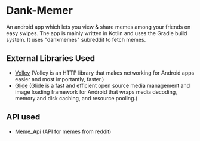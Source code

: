 # Dank-Memer

An android app which lets you view & share memes among your friends on easy swipes. The app is mainly written in Kotlin and uses the Gradle build system. It uses "dankmemes" subreddit to fetch memes.


## External Libraries Used

- [Volley](https://developer.android.com/training/volley)  (Volley is an HTTP library that makes networking for Android apps easier and most importantly, faster.)
- [Glide](https://github.com/bumptech/glide) (Glide is a fast and efficient open source media management and image loading framework for Android that wraps media decoding, memory and disk caching, and resource pooling.)

## API used

- [Meme_Api](https://github.com/D3vd/Meme_Api)  (API for memes from reddit)
